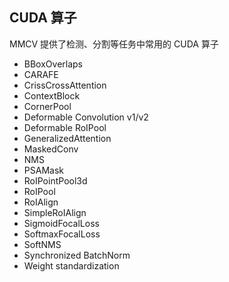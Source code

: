 ## CUDA 算子

MMCV 提供了检测、分割等任务中常用的 CUDA 算子

- BBoxOverlaps
- CARAFE
- CrissCrossAttention
- ContextBlock
- CornerPool
- Deformable Convolution v1/v2
- Deformable RoIPool
- GeneralizedAttention
- MaskedConv
- NMS
- PSAMask
- RoIPointPool3d
- RoIPool
- RoIAlign
- SimpleRoIAlign
- SigmoidFocalLoss
- SoftmaxFocalLoss
- SoftNMS
- Synchronized BatchNorm
- Weight standardization
